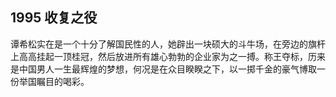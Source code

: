 ## 1995 收复之役

谭希松实在是一个十分了解国民性的人，她辟出一块硕大的斗牛场，在旁边的旗杆上高高挂起一顶桂冠，然后放进所有雄心勃勃的企业家为之一搏。称王夺标，历来是中国男人一生最辉煌的梦想，何况是在众目睽睽之下，以一掷千金的豪气博取一份举国瞩目的喝彩。
